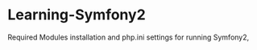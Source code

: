 Learning-Symfony2
=================

Required Modules installation and php.ini settings for running Symfony2, 